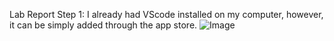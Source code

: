 Lab Report
Step 1: I already had VScode installed on my computer, however, it can be simply added through the app store.
![Image](imageName.png)

